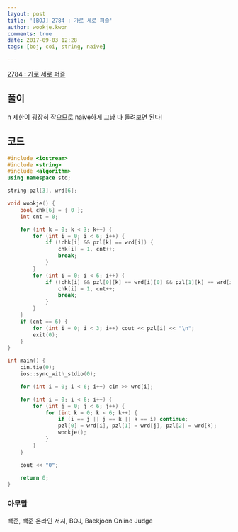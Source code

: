 ```yaml
---
layout: post
title: '[BOJ] 2784 : 가로 세로 퍼즐'
author: wookje.kwon
comments: true
date: 2017-09-03 12:28
tags: [boj, coi, string, naive]

---
```


[2784 : 가로 세로 퍼즐](https://www.acmicpc.net/problem/2784)

## 풀이

n 제한이 굉장히 작으므로 naive하게 그냥 다 돌려보면 된다!

## 코드

```cpp
#include <iostream>
#include <string>
#include <algorithm>
using namespace std;

string pzl[3], wrd[6];

void wookje() {
	bool chk[6] = { 0 };
	int cnt = 0;

	for (int k = 0; k < 3; k++) {
		for (int i = 0; i < 6; i++) {
			if (!chk[i] && pzl[k] == wrd[i]) {
				chk[i] = 1, cnt++;
				break;
			}
		}
		for (int i = 0; i < 6; i++) {
			if (!chk[i] && pzl[0][k] == wrd[i][0] && pzl[1][k] == wrd[i][1] && pzl[2][k] == wrd[i][2]) {
				chk[i] = 1, cnt++;
				break;
			}
		}
	}
	if (cnt == 6) {
		for (int i = 0; i < 3; i++) cout << pzl[i] << "\n";
		exit(0);
	}
}

int main() {
	cin.tie(0);
	ios::sync_with_stdio(0);

	for (int i = 0; i < 6; i++) cin >> wrd[i];

	for (int i = 0; i < 6; i++) {
		for (int j = 0; j < 6; j++) {
			for (int k = 0; k < 6; k++) {
				if (i == j || j == k || k == i) continue;
				pzl[0] = wrd[i], pzl[1] = wrd[j], pzl[2] = wrd[k];
				wookje();
			}
		}
	}

	cout << "0";

	return 0;
}
```

### 아무말  
백준, 백준 온라인 저지, BOJ, Baekjoon Online Judge